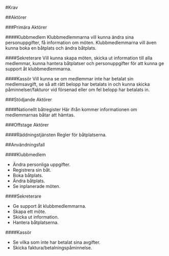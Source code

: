 #Krav

##Aktörer

###Primära Aktörer

####Klubbmedlem
Klubbmedlemmarna vill kunna ändra sina personuppgifter, få information om möten. Klubbmedlemmarna vill även kunna boka en båtplats och ändra båtplats. 

####Sekreterare
Vill kunna skapa möten, skicka ut information till alla medlemmar, kunna hantera båtplatser och personuppgifter för att kunna ge support åt klubbmedlemmarna.

####Kassör
Vill kunna se om medlemmar inte har betalat sin medlemsavgift, se så att rätt belopp har betalats in och kunna skicka påminnelser/fakturor vid försenad eller om fel belopp har betalats in.

###Stödjande Aktörer

####Nationellt båtregister
Här ifrån kommer informationen om medlemmarnas båtar att hämtas.

###Offstage Aktörer

####Räddningstjänsten
Regler för båtplatserna.

##Användningsfall

####Klubbmedlem
  * Ändra personliga uppgifter.
  * Registrera sin båt.
  * Boka båtplats.
  * Ändra båtplats.
  * Se inplanerade möten.

####Sekreterare
  * Ge support åt klubbmedlemmarna.
  * Skapa ett möte.
  * Skicka ut information.
  * Hantera båtplatserna.

####Kassör
  * Se vilka som inte har betalat sina avgifter.
  * Skicka faktura/betalningspåminnelse.
